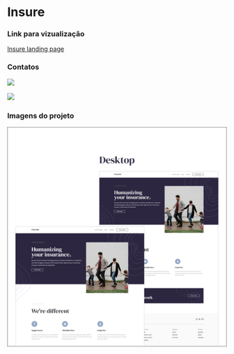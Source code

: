 # Insure

### Link para vizualização

<a href="https://ornate-narwhal-abebdd.netlify.app/" target="_blank">Insure landing page</a>

### Contatos

<div>
<a href="https://www.instagram.com/otavio.code/" target="_blank"><img src="https://img.shields.io/badge/-Instagram-%23E4405F?style=for-the-badge&logo=instagram&logoColor=white" target="_blank"></a>

<a href="https://www.linkedin.com/in/otávio-barra-72879621b/" target="_blank"><img src="https://img.shields.io/badge/-LinkedIn-%230077B5?style=for-the-badge&logo=linkedin&logoColor=white" target="_blank"></a>

</div>

### Imagens do projeto

<div>
<img src="./insure-post/insure02.png" alt="projeto">
</div>
